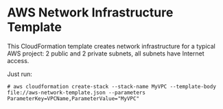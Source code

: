 # AWS Network Infrastructure Template

This CloudFormation template creates network infrastructure for a typical AWS project:
2 public and 2 private subnets, all subnets have Internet access. 


Just run:
```
# aws cloudformation create-stack --stack-name MyVPC --template-body file://aws-network-template.json --parameters ParameterKey=VPCName,ParameterValue="MyVPC"
```
